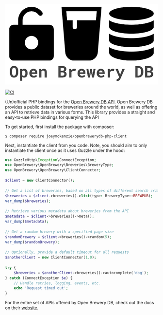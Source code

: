 ![OBDB logo](./assets/obdb.png)

[![CI](https://github.com/JoeyMckenzie/openbrewerydb-php-api/actions/workflows/ci.yml/badge.svg)](https://github.com/JoeyMckenzie/openbrewerydb-php-api/actions/workflows/ci.yml)

(Un)official PHP bindings for the [Open Brewery DB API](https://openbrewerydb.org/). Open Brewery DB provides a public
dataset for breweries around the world, as well as offering an API to retrieve data in various forms. This library
provides a straight and easy-to-use PHP bindings for querying the API

To get started, first install the package with composer:

```shell
$ composer require joeymckenzie/openbrewerydb-php-client
```

Next, instantiate the client from you code. Note, you should aim to only instantiate the client once as it uses Guzzle
under the hood:

```php
use GuzzleHttp\Exception\ConnectException;
use OpenBrewery\OpenBrewery\Breweries\BreweryType;
use OpenBrewery\OpenBrewery\ClientConnector;

$client = new ClientConnector();

// Get a list of breweries, based on all types of different search criteria
$breweries = $client->breweries()->list(type: BreweryType::BREWPUB);
var_dump($breweries);

// Retrieve various metadata about breweries from the API
$metadata = $client->breweries()->meta();
var_dump($metadata);

// Get a random brewery with a specified page size
$randomBrewery = $client->breweries()->random(5);
var_dump($randomBrewery);

// Optionally, provide a default timeout for all requests
$anotherClient = new ClientConnector(1.0);

try {
    $breweries = $anotherClient->breweries()->autocomplete('dog');
} catch (ConnectException $e) {
    // Handle retries, logging, events, etc.
    echo 'Request timed out';
}
```

For the entire set of APIs offered by Open Brewery DB, check out the docs on
their [website](https://openbrewerydb.org/documentation).
